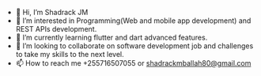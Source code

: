 - 👋 Hi, I’m Shadrack JM
- 👀 I’m interested in Programming(Web and mobile app development) and REST APIs development.
- 🌱 I’m currently learning flutter and dart advanced features.
- 💞️ I’m looking to collaborate on software development job and challenges to take my skills to the next level.
- 📫 How to reach me +255716507055 or shadrackmballah80@gmail.com

<!---
shadrackjm/shadrackjm is a ✨ special ✨ repository because its `README.md` (this file) appears on your GitHub profile.
You can click the Preview link to take a look at your changes.
--->

